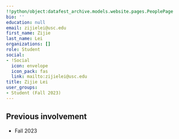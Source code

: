 ```yaml
---
!!python/object:datafest_archive.models.website.pages.PeoplePage
bio: ''
education: null
email: zijielei@usc.edu
first_name: Zijie
last_name: Lei
organizations: []
role: Student
social:
- !Social
  icon: envelope
  icon_pack: fas
  link: mailto:zijielei@usc.edu
title: Zijie Lei
user_groups:
- Student (Fall 2023)
---
```



## Previous involvement

* Fall 2023

